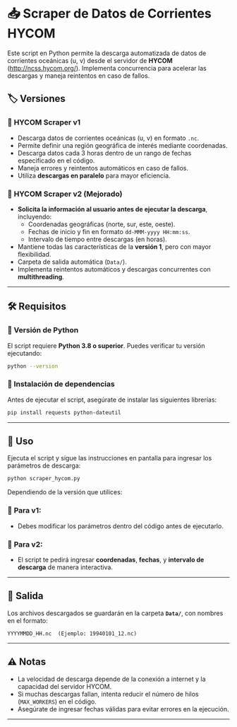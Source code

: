 # 📥 Scraper de Datos de Corrientes HYCOM

Este script en Python permite la descarga automatizada de datos de corrientes oceánicas (u, v) desde el servidor de **HYCOM** (http://ncss.hycom.org/). Implementa concurrencia para acelerar las descargas y maneja reintentos en caso de fallos.

## 🏷️ Versiones

### 🔹 **HYCOM Scraper v1**
- Descarga datos de corrientes oceánicas (u, v) en formato `.nc`.
- Permite definir una región geográfica de interés mediante coordenadas.
- Descarga datos cada 3 horas dentro de un rango de fechas especificado en el código.
- Maneja errores y reintentos automáticos en caso de fallos.
- Utiliza **descargas en paralelo** para mayor eficiencia.
  
### 🔹 **HYCOM Scraper v2 (Mejorado)**
- **Solicita la información al usuario antes de ejecutar la descarga**, incluyendo:
  - Coordenadas geográficas (norte, sur, este, oeste).
  - Fechas de inicio y fin en formato `dd-MMM-yyyy HH:mm:ss`.
  - Intervalo de tiempo entre descargas (en horas).
- Mantiene todas las características de la **versión 1**, pero con mayor flexibilidad.
- Carpeta de salida automática (`Data/`).
- Implementa reintentos automáticos y descargas concurrentes con **multithreading**.

---

## 🛠️ Requisitos

### 🔹 Versión de Python
El script requiere **Python 3.8 o superior**. Puedes verificar tu versión ejecutando:

```bash
python --version
```

### 🔹 Instalación de dependencias
Antes de ejecutar el script, asegúrate de instalar las siguientes librerías:

```bash
pip install requests python-dateutil
```

---

## 📌 Uso

Ejecuta el script y sigue las instrucciones en pantalla para ingresar los parámetros de descarga:

```bash
python scraper_hycom.py
```

Dependiendo de la versión que utilices:

### 🔹 **Para v1:**
- Debes modificar los parámetros dentro del código antes de ejecutarlo.

### 🔹 **Para v2:**
- El script te pedirá ingresar **coordenadas**, **fechas**, y **intervalo de descarga** de manera interactiva.

---

## 📂 Salida

Los archivos descargados se guardarán en la carpeta **`Data/`**, con nombres en el formato:

```
YYYYMMDD_HH.nc  (Ejemplo: 19940101_12.nc)
```

---

## ⚠️ Notas
- La velocidad de descarga depende de la conexión a internet y la capacidad del servidor HYCOM.
- Si muchas descargas fallan, intenta reducir el número de hilos (`MAX_WORKERS`) en el código.
- Asegúrate de ingresar fechas válidas para evitar errores en la ejecución.

---
